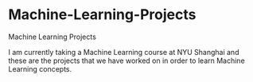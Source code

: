# Machine-Learning-Projects
Machine Learning Projects

I am currently taking a Machine Learning course at NYU Shanghai and these are the projects that we have worked
on in order to learn Machine Learning concepts.
